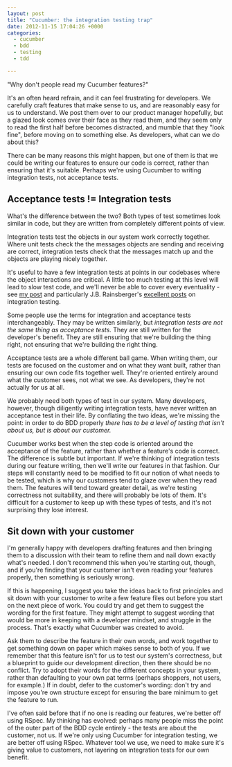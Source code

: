 ```yaml
---
layout: post
title: "Cucumber: the integration testing trap"
date: 2012-11-15 17:04:26 +0000
categories:
  - cucumber
  - bdd
  - testing
  - tdd

---
```


"Why don't people read my Cucumber features?"

It's an often heard refrain, and it can feel frustrating for developers. We carefully craft features that make sense to us, and are reasonably easy for us to understand. We post them over to our product manager hopefully, but a glazed look comes over their face as they read them, and they seem only to read the first half before becomes distracted, and mumble that they "look fine", before moving on to something else. As developers, what can we do about this?

There can be many reasons this might happen, but one of them is that we could be writing our features to ensure our code is correct, rather than ensuring that it's suitable. Perhaps we're using Cucumber to writing integration tests, not acceptance tests.

## Acceptance tests != Integration tests

What's the difference between the two? Both types of test sometimes look similar in code, but they are written from completely different points of view.

Integration tests test the objects in our system work correctly together. Where unit tests check the the messages objects are sending and receiving are correct, integration tests check that the messages match up and the objects are playing nicely together.

It's useful to have a few integration tests at points in our codebases where the object interactions are critical. A little too much testing at this level will lead to slow test code, and we'll never be able to cover every eventuality - see [my post](http://chrismdp.com/2011/10/your-tests-are-lying-to-you) and particularly J.B. Rainsberger's [excellent posts](http://www.jbrains.ca/permalink/integrated-tests-are-a-scam-part-1) on integration testing.

Some people use the terms for integration and acceptance tests interchangeably. They may be written similarly, but _integration tests are not the same thing as acceptance tests._ They are still written for the developer's benefit. They are still ensuring that we're building the thing right, not ensuring that we're building the right thing.

Acceptance tests are a whole different ball game. When writing them, our tests are focused on the customer and on what they want built, rather than ensuring our own code fits together well. They're oriented entirely around what the customer sees, not what we see. As developers, they're not actually for us at all.

We probably need both types of test in our system. Many developers, however, though diligently writing integration tests, have never written an acceptance test in their life. By conflating the two ideas, we're missing the point: in order to do BDD properly _there has to be a level of testing that isn't about us, but is about our customer._

Cucumber works best when the step code is oriented around the acceptance of the feature, rather than whether a feature's code is correct. The difference is subtle but important. If we're thinking of integration tests during our feature writing, then we'll write our features in that fashion. Our steps will constantly need to be modified to fit our notion of what needs to be tested, which is why our customers tend to glaze over when they read them. The features will tend toward greater detail, as we're testing correctness not suitability, and there will probably be lots of them. It's difficult for a customer to keep up with these types of tests, and it's not surprising they lose interest.

## Sit down with your customer

I'm generally happy with developers drafting features and then bringing them to a discussion with their team to refine them and nail down exactly what's needed. I don't recommend this when you're starting out, though, and if you're finding that your customer isn't even reading your features properly, then something is seriously wrong.

If this is happening, I suggest you take the ideas back to first principles and sit down with your customer to write a few feature files out before you start on the next piece of work. You could try and get them to suggest the wording for the first feature. They might attempt to suggest wording that would be more in keeping with a developer mindset, and struggle in the process. That's exactly what Cucumber was created to avoid.

Ask them to describe the feature in their own words, and work together to get something down on paper which makes sense to both of you. If we remember that this feature isn't for us to test our system's correctness, but a blueprint to guide our development direction, then there should be no conflict. Try to adopt their words for the different concepts in your system, rather than defaulting to your own pat terms (perhaps shoppers, not users, for example.) If in doubt, defer to the customer's wording: don't try and impose you're own structure except for ensuring the bare minimum to get the feature to run.

I've often said before that if no one is reading our features, we're better off using RSpec. My thinking has evolved: perhaps many people miss the point of the outer part of the BDD cycle entirely - the tests are about the customer, not us. If we're only using Cucumber for integration testing, we are better off using RSpec. Whatever tool we use, we need to make sure it's giving value to customers, not layering on integration tests for our own benefit.

